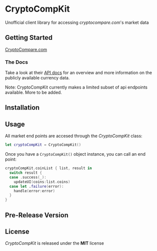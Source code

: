 # CryptoCompKit
Unofficial client library for accessing *cryptocompare.com*'s market data

## Getting Started
[CryptoCompare.com](https://www.cryptocompare.com/)

### The Docs
Take a look at their [API docs](https://www.cryptocompare.com/api) for an overview and more information on the publicly available currency data.

Note: CryptoCompKit currently makes a limited subset of api endpoints available.  More to be added.

## Installation

## Usage
All market end points are accesed through the *CryptoCompKit* class:

```swift
let cryptoCompKit = CryptoCompKit()
```

Once you have a ``CryptoCompKit()`` object instance, you can call an end point:

```swift
cryptoCompKit.coinList { list, result in
  switch result {
  case .success(_):
    updateUI(coins:list.coins)
  case let .failure(error):
    handle(error:error)
  }
}

```


## Pre-Release Version

## License
*CryptoCompKit* is released under the **MIT** license
